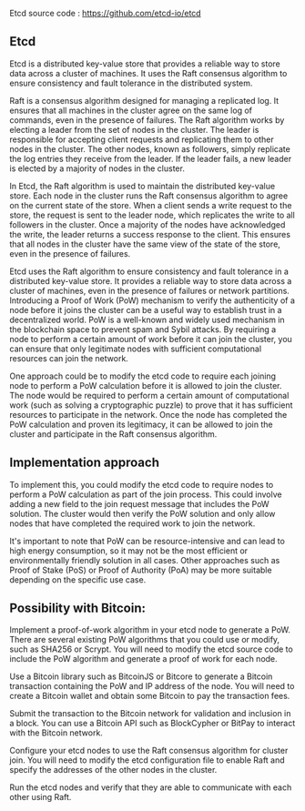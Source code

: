 Etcd source code : https://github.com/etcd-io/etcd

## Etcd
Etcd is a distributed key-value store that provides a reliable way to store data across a cluster of machines. It uses the Raft consensus algorithm to ensure consistency and fault tolerance in the distributed system.

Raft is a consensus algorithm designed for managing a replicated log. It ensures that all machines in the cluster agree on the same log of commands, even in the presence of failures. The Raft algorithm works by electing a leader from the set of nodes in the cluster. The leader is responsible for accepting client requests and replicating them to other nodes in the cluster. The other nodes, known as followers, simply replicate the log entries they receive from the leader. If the leader fails, a new leader is elected by a majority of nodes in the cluster.

In Etcd, the Raft algorithm is used to maintain the distributed key-value store. Each node in the cluster runs the Raft consensus algorithm to agree on the current state of the store. When a client sends a write request to the store, the request is sent to the leader node, which replicates the write to all followers in the cluster. Once a majority of the nodes have acknowledged the write, the leader returns a success response to the client. This ensures that all nodes in the cluster have the same view of the state of the store, even in the presence of failures.

Etcd uses the Raft algorithm to ensure consistency and fault tolerance in a distributed key-value store. It provides a reliable way to store data across a cluster of machines, even in the presence of failures or network partitions.
Introducing a Proof of Work (PoW) mechanism to verify the authenticity of a node before it joins the cluster can be a useful way to establish trust in a decentralized world. PoW is a well-known and widely used mechanism in the blockchain space to prevent spam and Sybil attacks. By requiring a node to perform a certain amount of work before it can join the cluster, you can ensure that only legitimate nodes with sufficient computational resources can join the network.

One approach could be to modify the etcd code to require each joining node to perform a PoW calculation before it is allowed to join the cluster. The node would be required to perform a certain amount of computational work (such as solving a cryptographic puzzle) to prove that it has sufficient resources to participate in the network. Once the node has completed the PoW calculation and proven its legitimacy, it can be allowed to join the cluster and participate in the Raft consensus algorithm.

## Implementation approach
To implement this, you could modify the etcd code to require nodes to perform a PoW calculation as part of the join process. This could involve adding a new field to the join request message that includes the PoW solution. The cluster would then verify the PoW solution and only allow nodes that have completed the required work to join the network.

It's important to note that PoW can be resource-intensive and can lead to high energy consumption, so it may not be the most efficient or environmentally friendly solution in all cases. Other approaches such as Proof of Stake (PoS) or Proof of Authority (PoA) may be more suitable depending on the specific use case.

## Possibility with Bitcoin:

Implement a proof-of-work algorithm in your etcd node to generate a PoW. There are several existing PoW algorithms that you could use or modify, such as SHA256 or Scrypt. You will need to modify the etcd source code to include the PoW algorithm and generate a proof of work for each node.

Use a Bitcoin library such as BitcoinJS or Bitcore to generate a Bitcoin transaction containing the PoW and IP address of the node. You will need to create a Bitcoin wallet and obtain some Bitcoin to pay the transaction fees.

Submit the transaction to the Bitcoin network for validation and inclusion in a block. You can use a Bitcoin API such as BlockCypher or BitPay to interact with the Bitcoin network.

Configure your etcd nodes to use the Raft consensus algorithm for cluster join. You will need to modify the etcd configuration file to enable Raft and specify the addresses of the other nodes in the cluster.

Run the etcd nodes and verify that they are able to communicate with each other using Raft.
